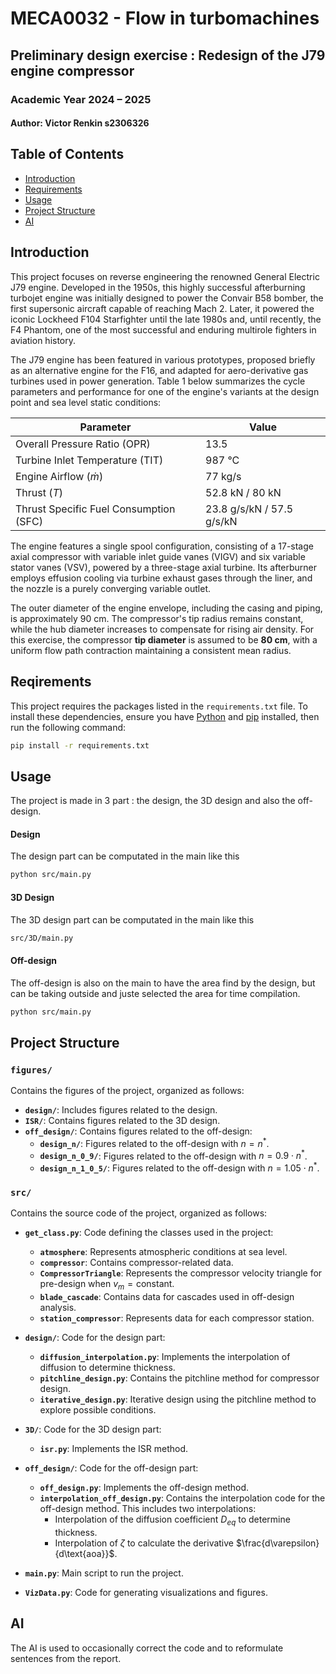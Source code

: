 # MECA0032 - Flow in turbomachines

## Preliminary design exercise : Redesign of the J79 engine compressor

### Academic Year 2024 – 2025

#### Author: Victor Renkin s2306326

## Table of Contents
- [Introduction](#introduction)
- [Requirements](#requirements)
- [Usage](#usage)
- [Project Structure](#project-structure)
- [AI](#ai)


## Introduction


This project focuses on reverse engineering the renowned General Electric J79 engine. Developed in the 1950s, this highly successful afterburning turbojet engine was initially designed to power the Convair B58 bomber, the first supersonic aircraft capable of reaching Mach 2. Later, it powered the iconic Lockheed F104 Starfighter until the late 1980s and, until recently, the F4 Phantom, one of the most successful and enduring multirole fighters in aviation history.

The J79 engine has been featured in various prototypes, proposed briefly as an alternative engine for the F16, and adapted for aero-derivative gas turbines used in power generation. Table 1 below summarizes the cycle parameters and performance for one of the engine's variants at the design point and sea level static conditions:

| Parameter                         | Value                    |
|-----------------------------------|--------------------------|
| Overall Pressure Ratio (OPR)      | 13.5                    |
| Turbine Inlet Temperature (TIT)   | 987 °C                  |
| Engine Airflow ($\dot{m}$)        | 77 kg/s                 |
| Thrust ($T$)                      | 52.8 kN / 80 kN         |
| Thrust Specific Fuel Consumption (SFC) | 23.8 g/s/kN / 57.5 g/s/kN |

The engine features a single spool configuration, consisting of a 17-stage axial compressor with variable inlet guide vanes (VIGV) and six variable stator vanes (VSV), powered by a three-stage axial turbine. Its afterburner employs effusion cooling via turbine exhaust gases through the liner, and the nozzle is a purely converging variable outlet. 

The outer diameter of the engine envelope, including the casing and piping, is approximately 90 cm. The compressor's tip radius remains constant, while the hub diameter increases to compensate for rising air density. For this exercise, the compressor **tip diameter** is assumed to be **80 cm**, with a uniform flow path contraction maintaining a consistent mean radius.

## Reqirements
This project requires the packages listed in the `requirements.txt` file. To install these dependencies, ensure you have [Python](https://www.python.org/) and [pip](https://pip.pypa.io/en/stable/) installed, then run the following command:

```bash
pip install -r requirements.txt
```
## Usage

The project is made in 3 part : the design, the 3D design and also the off-design. 

#### Design
The design part can be computated in the main like this

```bash
python src/main.py
```

#### 3D Design

The 3D design part can be computated in the main like this

```bash
src/3D/main.py
```

#### Off-design

The off-design is also on the main to have the area find by the design, but can be taking outside and juste selected the area for time compilation. 

```bash
python src/main.py
```


## Project Structure

### **`figures/`**
Contains the figures of the project, organized as follows:

- **`design/`**: Includes figures related to the design.
- **`ISR/`**: Contains figures related to the 3D design.
- **`off_design/`**: Contains figures related to the off-design:
  - **`design_n/`**: Figures related to the off-design with $n = n^*$.
  - **`design_n_0_9/`**: Figures related to the off-design with $n = 0.9 \cdot n^*$.
  - **`design_n_1_0_5/`**: Figures related to the off-design with $n = 1.05 \cdot n^*$.

### **`src/`**
Contains the source code of the project, organized as follows:

- **`get_class.py`**: Code defining the classes used in the project:
  - **`atmosphere`**: Represents atmospheric conditions at sea level.
  - **`compressor`**: Contains compressor-related data.
  - **`CompressorTriangle`**: Represents the compressor velocity triangle for pre-design when $v_m = \text{constant}$.
  - **`blade_cascade`**: Contains data for cascades used in off-design analysis.
  - **`station_compressor`**: Represents data for each compressor station.

- **`design/`**: Code for the design part:
  - **`diffusion_interpolation.py`**: Implements the interpolation of diffusion to determine thickness.
  - **`pitchline_design.py`**: Contains the pitchline method for compressor design.
  - **`iterative_design.py`**: Iterative design using the pitchline method to explore possible conditions.

- **`3D/`**: Code for the 3D design part:
  - **`isr.py`**: Implements the ISR method.

- **`off_design/`**: Code for the off-design part:
  - **`off_design.py`**: Implements the off-design method.
  - **`interpolation_off_design.py`**: Contains the interpolation code for the off-design method. This includes two interpolations:
    - Interpolation of the diffusion coefficient $D_{eq}$ to determine thickness.
    - Interpolation of $\zeta$ to calculate the derivative $\frac{d\varepsilon}{d\text{aoa}}$.

- **`main.py`**: Main script to run the project.
- **`VizData.py`**: Code for generating visualizations and figures.


## AI
The AI is used to occasionally correct the code and to reformulate sentences from the report.